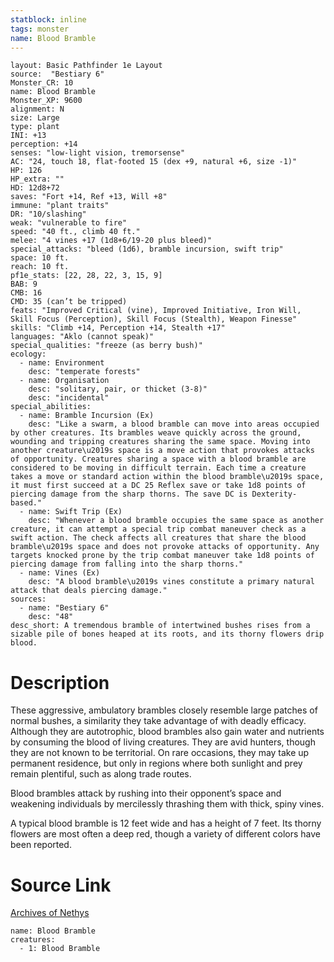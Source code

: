 ```yaml
---
statblock: inline
tags: monster
name: Blood Bramble
---
```

```statblock
layout: Basic Pathfinder 1e Layout
source:  "Bestiary 6"
Monster_CR: 10
name: Blood Bramble
Monster_XP: 9600
alignment: N
size: Large
type: plant
INI: +13
perception: +14
senses: "low-light vision, tremorsense"
AC: "24, touch 18, flat-footed 15 (dex +9, natural +6, size -1)"
HP: 126
HP_extra: ""
HD: 12d8+72
saves: "Fort +14, Ref +13, Will +8"
immune: "plant traits"
DR: "10/slashing"
weak: "vulnerable to fire"
speed: "40 ft., climb 40 ft."
melee: "4 vines +17 (1d8+6/19-20 plus bleed)"
special_attacks: "bleed (1d6), bramble incursion, swift trip"
space: 10 ft.
reach: 10 ft.
pf1e_stats: [22, 28, 22, 3, 15, 9]
BAB: 9
CMB: 16
CMD: 35 (can’t be tripped)
feats: "Improved Critical (vine), Improved Initiative, Iron Will, Skill Focus (Perception), Skill Focus (Stealth), Weapon Finesse"
skills: "Climb +14, Perception +14, Stealth +17"
languages: "Aklo (cannot speak)"
special_qualities: "freeze (as berry bush)"
ecology:
  - name: Environment
    desc: "temperate forests"
  - name: Organisation
    desc: "solitary, pair, or thicket (3-8)"
    desc: "incidental"
special_abilities:
  - name: Bramble Incursion (Ex)
    desc: "Like a swarm, a blood bramble can move into areas occupied by other creatures. Its brambles weave quickly across the ground, wounding and tripping creatures sharing the same space. Moving into another creature\u2019s space is a move action that provokes attacks of opportunity. Creatures sharing a space with a blood bramble are considered to be moving in difficult terrain. Each time a creature takes a move or standard action within the blood bramble\u2019s space, it must first succeed at a DC 25 Reflex save or take 1d8 points of piercing damage from the sharp thorns. The save DC is Dexterity-based."
  - name: Swift Trip (Ex)
    desc: "Whenever a blood bramble occupies the same space as another creature, it can attempt a special trip combat maneuver check as a swift action. The check affects all creatures that share the blood bramble\u2019s space and does not provoke attacks of opportunity. Any targets knocked prone by the trip combat maneuver take 1d8 points of piercing damage from falling into the sharp thorns."
  - name: Vines (Ex)
    desc: "A blood bramble\u2019s vines constitute a primary natural attack that deals piercing damage."
sources:
  - name: "Bestiary 6"
    desc: "48"
desc_short: A tremendous bramble of intertwined bushes rises from a sizable pile of bones heaped at its roots, and its thorny flowers drip blood.
```
# Description
These aggressive, ambulatory brambles closely resemble large patches of normal bushes, a similarity they take advantage of with deadly efficacy. Although they are autotrophic, blood brambles also gain water and nutrients by consuming the blood of living creatures. They are avid hunters, though they are not known to be territorial. On rare occasions, they may take up permanent residence, but only in regions where both sunlight and prey remain plentiful, such as along trade routes. 

Blood brambles attack by rushing into their opponent’s space and weakening individuals by mercilessly thrashing them with thick, spiny vines. 

A typical blood bramble is 12 feet wide and has a height of 7 feet. Its thorny flowers are most often a deep red, though a variety of different colors have been reported.
# Source Link
[Archives of Nethys](https://aonprd.com/MonsterDisplay.aspx?ItemName=Blood%20Bramble)
```encounter-table
name: Blood Bramble
creatures:
  - 1: Blood Bramble
```

